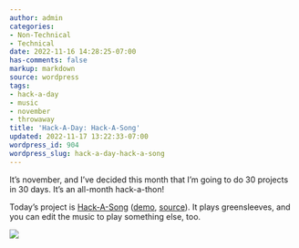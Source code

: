 ```yaml
---
author: admin
categories:
- Non-Technical
- Technical
date: 2022-11-16 14:28:25-07:00
has-comments: false
markup: markdown
source: wordpress
tags:
- hack-a-day
- music
- november
- throwaway
title: 'Hack-A-Day: Hack-A-Song'
updated: 2022-11-17 13:22:33-07:00
wordpress_id: 904
wordpress_slug: hack-a-day-hack-a-song
---
```

It’s november, and I’ve decided this month that I’m going to do 30 projects in 30 days. It’s an all-month hack-a-thon!

Today’s project is [Hack-A-Song](https://tilde.za3k.com/hackaday/song/) ([demo](https://tilde.za3k.com/hackaday/song/), [source](https://github.com/za3k/day16_song)). It plays greensleeves, and you can edit the music to play something else, too.

[![](https://blog.za3k.com/wp-content/uploads/2022/11/screenshot-14.png)](https://tilde.za3k.com/hackaday/song/)
